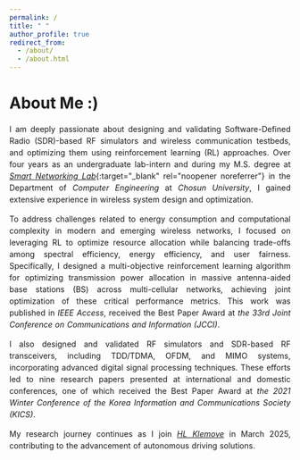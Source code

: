 ```yaml
---
permalink: /
title: " "
author_profile: true
redirect_from: 
  - /about/
  - /about.html
---
```


<style>
  p {
    text-align: justify;
    text-justify: inter-word;
    hyphens: auto;
    word-spacing: 0.05em;
    line-height: 1.5;
  }

  @media screen and (min-width: 1092px) {
    p {
      max-width: 1024px;
      margin: 0 auto;
    }
  }
</style>


# About Me :&#41;


I am deeply passionate about designing and validating Software-Defined Radio (SDR)-based RF simulators and wireless communication testbeds, and optimizing them using reinforcement learning (RL) approaches. Over four years as an undergraduate lab-intern and during my M.S. degree at [_Smart Networking Lab_](https://sites.google.com/view/inl-cau/member?authuser=0#h.lo5cx1xeqvz){:target="_blank" rel="noopener noreferrer"} in the Department of _Computer Engineering_ at _Chosun University_, I gained extensive experience in wireless system design and optimization.

To address challenges related to energy consumption and computational complexity in modern and emerging wireless networks, I focused on leveraging RL to optimize resource allocation while balancing trade-offs among spectral efficiency, energy efficiency, and user fairness. Specifically, I designed a multi-objective reinforcement learning algorithm for optimizing transmission power allocation in massive antenna-aided base stations (BS) across multi-cellular networks, achieving joint optimization of these critical performance metrics. This work was published in _IEEE Access_, received the Best Paper Award at _the 33rd Joint Conference on Communications and Information (JCCI)_.

I also designed and validated RF simulators and SDR-based RF transceivers, including TDD/TDMA, OFDM, and MIMO systems, incorporating advanced digital signal processing techniques. These efforts led to nine research papers presented at international and domestic conferences, one of which received the Best Paper Award at _the 2021 Winter Conference of the Korea Information and Communications Society (KICS)_.

My research journey continues as I join <a href="https://hlklemove.com/eng/main.do" target="_blank" rel="noopener noreferrer">_HL Klemove_</a> in March 2025, contributing to the advancement of autonomous driving solutions.